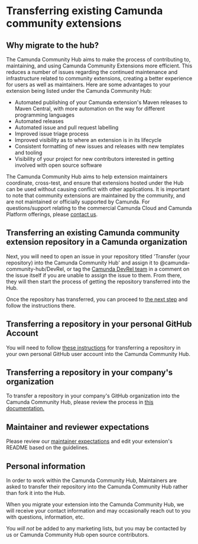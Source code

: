 # Transferring existing Camunda community extensions


## Why migrate to the hub?

The Camunda Community Hub aims to make the process of contributing to, maintaining, and using Camunda Community Extensions more efficient. This reduces a number of issues regarding the continued maintenance and infrastructure related to community extensions, creating a better experience for users as well as maintainers. Here are some advantages to your extension being listed under the Camunda Community Hub:

* Automated publishing of your Camunda extension's Maven releases to Maven Central, with more automation on the way for different programming languages
* Automated releases
* Automated issue and pull request labelling 
* Improved issue triage process 
* Improved visibility as to where an extension is in its lifecycle
* Consistent formatting of new issues and releases with new templates and tooling
* Visibility of your project for new contributors interested in getting involved with open source software

The Camunda Community Hub aims to help extension maintainers coordinate, cross-test, and ensure that extensions hosted under the Hub can be used without causing conflict with other applications. It is important to note that community extensions are maintained by the community, and are not maintained or officially supported by Camunda. For questions/support relating to the commercial Camunda Cloud and Camunda Platform offerings, please [contact us](https://camunda.com/contact/).

## Transferring an existing Camunda community extension repository in a Camunda organization

Next, you will need to open an issue in your repository titled 'Transfer (your repository) into the Camunda Community Hub' and assign it to @camunda-community-hub/DevRel, or tag the [Camunda DevRel team](https://github.com/orgs/camunda-community-hub/teams/devrel) in a comment on the issue itself if you are unable to assign the issue to them. From there, they will then start the process of getting the repository transferred into the Hub. 

Once the repository has transferred, you can proceed to [the next step](https://github.com/camunda-community-hub/community/blob/main/README.md#what-to-include-in-your-extensions-readme-file) and follow the instructions there.

## Transferring a repository in your personal GitHub Account

You will need to follow [these instructions](https://docs.github.com/en/github/administering-a-repository/transferring-a-repository#transferring-a-repository-owned-by-your-user-account) for transferring a repository in your own personal GitHub user account into the Camunda Community Hub. 

## Transferring a repository in your company's organization

To transfer a repository in your company's GitHub organization into the Camunda Community Hub, please review the process in [this documentation.](https://docs.github.com/en/github/administering-a-repository/transferring-a-repository#transferring-a-repository-owned-by-your-organization)

## Maintainer and reviewer expectations

Please review our [maintainer expectations](maintainer-reviewer-expectations.md) and edit your extension's README based on the guidelines.

## Personal information

In order to work within the Camunda Community Hub, Maintainers are asked to transfer their repository into the Camunda Community Hub rather than fork it into the Hub. 

When you migrate your extension into the Camunda Community Hub, we will receive your contact information and may occasionally reach out to you with questions, information, etc. 

You *will not* be added to any marketing lists, but you may be contacted by us or Camunda Community Hub open source contributors.

